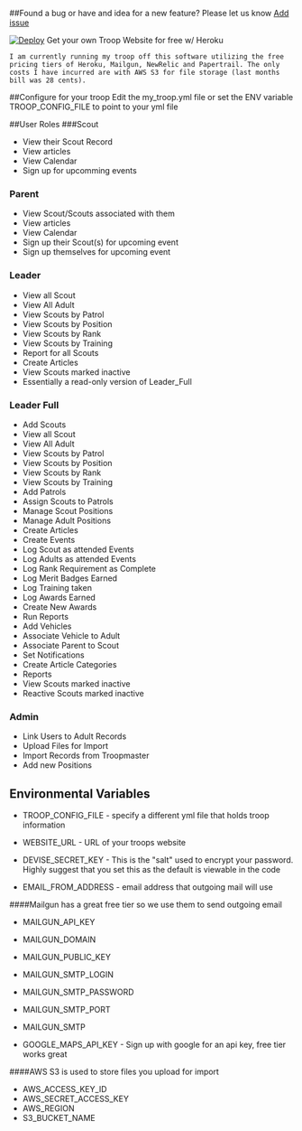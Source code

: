 ##Found a bug or have and idea for a new feature?  Please let us know [Add issue](https://troopwebsite.atlassian.net/secure/CreateIssue!default.jspa)

[![Deploy](https://www.herokucdn.com/deploy/button.svg)](https://heroku.com/deploy)
Get your own Troop Website for free w/ Heroku

``I am currently running my troop off this software utilizing the free pricing tiers of Heroku, Mailgun, NewRelic and Papertrail. The only costs I have incurred are with AWS S3 for file storage (last months bill was 28 cents).``


##Configure for your troop
Edit the my_troop.yml file or set the ENV variable TROOP_CONFIG_FILE to point to your yml file


##User Roles
###Scout
 
 - View their Scout Record
 - View articles
 - View Calendar
 - Sign up for upcomming events
 
### Parent

 - View Scout/Scouts associated with them
 - View articles
 - View Calendar
 - Sign up their Scout(s) for upcoming event
 - Sign up themselves for upcoming event
 
### Leader

 - View all Scout
 - View All Adult
 - View Scouts by Patrol
 - View Scouts by Position
 - View Scouts by Rank
 - View Scouts by Training
 - Report for all Scouts
 - Create Articles
 - View Scouts marked inactive
 - Essentially a read-only version of Leader_Full
 
### Leader Full

 - Add Scouts
 - View all Scout
 - View All Adult
 - View Scouts by Patrol
 - View Scouts by Position
 - View Scouts by Rank
 - View Scouts by Training
 - Add Patrols
 - Assign Scouts to Patrols
 - Manage Scout Positions
 - Manage Adult Positions
 - Create Articles
 - Create Events
 - Log Scout as attended Events
 - Log Adults as attended Events
 - Log Rank Requirement as Complete
 - Log Merit Badges Earned
 - Log Training taken
 - Log Awards Earned
 - Create New Awards
 - Run Reports
 - Add Vehicles
 - Associate Vehicle to Adult
 - Associate Parent to Scout
 - Set Notifications
 - Create Article Categories
 - Reports
 - View Scouts marked inactive
 - Reactive Scouts marked inactive
 
### Admin
 - Link Users to Adult Records
 - Upload Files for Import
 - Import Records from Troopmaster
 - Add new Positions
 
 
## Environmental Variables

 - TROOP_CONFIG_FILE - specify a different yml file that holds troop information
 - WEBSITE_URL - URL of your troops website 
 - DEVISE_SECRET_KEY - This is the "salt" used to encrypt your password. Highly suggest that you set this as the default is viewable in the code  

 - EMAIL_FROM_ADDRESS - email address that outgoing mail will use

####Mailgun has a great free tier so we use them to send outgoing email
 - MAILGUN_API_KEY 
 - MAILGUN_DOMAIN
 - MAILGUN_PUBLIC_KEY
 - MAILGUN_SMTP_LOGIN
 - MAILGUN_SMTP_PASSWORD
 - MAILGUN_SMTP_PORT
 - MAILGUN_SMTP

 - GOOGLE_MAPS_API_KEY - Sign up with google for an api key, free tier works great

####AWS S3 is used to store files you upload for import
 - AWS_ACCESS_KEY_ID 
 - AWS_SECRET_ACCESS_KEY
 - AWS_REGION
 - S3_BUCKET_NAME

